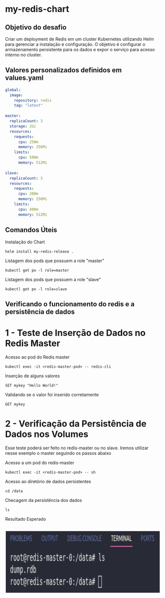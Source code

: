 # my-redis-chart

## Objetivo do desafio
Criar um deployment de Redis em um cluster Kubernetes utilizando Helm para gerenciar a instalação e configuração. O objetivo é configurar o armazenamento persistente para os dados e expor o serviço para acesso interno no cluster.

## Valores personalizados definidos em values.yaml
```yaml
global:
  image:
    repository: redis
    tag: "latest"
    
master:
  replicaCount: 3
  storage: 2Gi
  resources:
    requests:
      cpu: 250m
      memory: 256Mi
    limits:
      cpu: 500m
      memory: 512Mi

slave:
  replicaCount: 3
  resources:
    requests:
      cpu: 200m
      memory: 256Mi
    limits:
      cpu: 400m
      memory: 512Mi
```

## Comandos Úteis
Instalação do Chart
```
helm install my-redis-release .
```
Listagem dos pods que possuem a role "master"
```
kubectl get po -l role=master
```
Listagem dos pods que possuem a role "slave"
```
kubectl get po -l role=slave
```

## Verificando o funcionamento do redis e a persistência de dados

# 1 - Teste de Inserção de Dados no Redis Master
Acesso ao pod do Redis master
```
kubectl exec -it <redis-master-pod> -- redis-cli
```
Inserção de alguns valores
```
SET mykey "Hello World!"
```
Validando se o valor foi inserido corretamente
```
GET mykey
```
# 2 - Verificação da Persistência de Dados nos Volumes
Esse teste poderá ser feito no redis-master ou no slave. Iremos utilizar nesse exemplo o master seguindo os passos abaixo

Acesso a um pod do redis-master
```
kubectl exec -it <redis-master-pod> -- sh
```
Acesso ao diretório de dados persistentes
```
cd /data
```
Checagem da persistência dos dados
```
ls
```
Resultado Esperado
<div style="text-align: center"><br>
    <img align="center" alt="result" height="200px" width="500px" src="https://github.com/CarlosDaniel3/my-redis-chart/blob/main/assets/data-result.png">
</div>